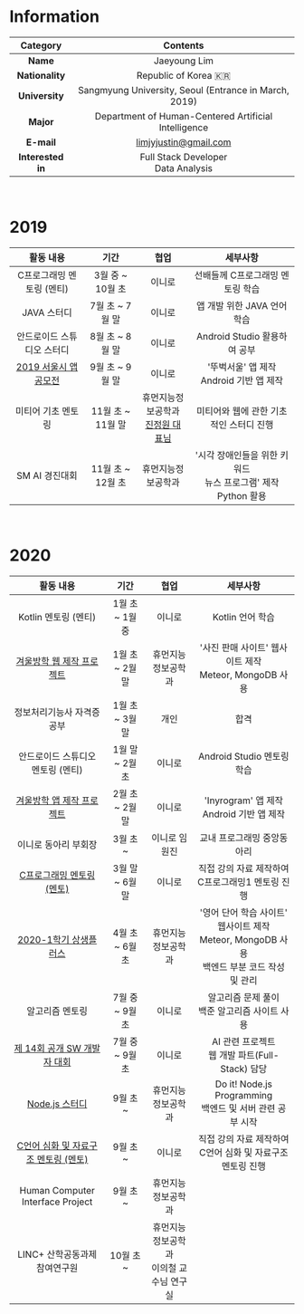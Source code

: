 # Information

|     Category      |                       Contents                        |
| :---------------: | :---------------------------------------------------: |
|     **Name**      |                     Jaeyoung Lim                      |
|  **Nationality**  |                 Republic of Korea 🇰🇷                  |
|  **University**   | Sangmyung University, Seoul (Entrance in March, 2019) |
|     **Major**     | Department of Human-Centered Artificial Intelligence  |
|    **E-mail**     |                 limjyjustin@gmail.com                 |
| **Interested in** |        Full Stack Developer</br> Data Analysis        |

</br>

# 2019

|      활동 내용      |       기간       |        협업        |                     세부사항                     |
| :------------------------: | :---------------: | :------------------------: | :----------------------------------------------: |
|    C프로그래밍 멘토링 (멘티)     | 3월 중 ~ 10월 초  |    이니로     |             선배들께 C프로그래밍 멘토링 학습           |
|        JAVA 스터디         |  7월 초 ~ 7월 말  |    이니로     |                       앱 개발 위한 JAVA 언어 학습                         |
| 안드로이드 스튜디오 스터디 |  8월 초 ~ 8월 말  |    이니로     |                        Android Studio 활용하여 공부                        |
|   [2019 서울시 앱 공모전](https://github.com/limjustin/DDUBUCK_SEOUL)    |  9월 초 ~ 9월 말  |    이니로     |                '뚜벅서울' 앱 제작 </br> Android 기반 앱 제작  |
|     미티어 기초 멘토링     | 11월 초 ~ 11월 말 | 휴먼지능정보공학과<br>[진정원 대표님](https://github.com/kakadais) |     미티어와 웹에 관한 기초적인 스터디 진행      |
|       SM AI 경진대회       | 11월 초 ~ 12월 초 |     휴먼지능정보공학과     | '시각 장애인들을 위한 키워드 </br>  뉴스 프로그램' 제작</br> Python 활용 |

</br>

# 2020

|                          활동 내용                           |      기간      |     협업     |               세부사항               |
| :-------------------------------: | :-------------: | :-----------------: | :-----------------------------------: |
|       Kotlin 멘토링 (멘티)        | 1월 초 ~ 1월 중 | 이니로 |                 Kotlin 언어 학습                      |
|     [겨울방학 웹 제작 프로젝트](https://github.com/limjustin/Picture_Selling_Website)    | 1월 초 ~ 2월 말 |     휴먼지능정보공학과     |   '사진 판매 사이트' 웹사이트 제작 </br> Meteor, MongoDB 사용   |
|     정보처리기능사 자격증 공부     | 1월 초 ~ 3월 말 |     개인     |   합격   |
| 안드로이드 스튜디오 멘토링 (멘티) | 1월 말 ~ 2월 초 | 이니로 |                 Android Studio 멘토링 학습               |
|     [겨울방학 앱 제작 프로젝트](https://github.com/limjustin/INYROGRAM)     | 2월 초 ~ 2월 말 | 이니로 |          'Inyrogram' 앱 제작 </br> Android 기반 앱 제작 |
|       이니로 동아리 부회장        |    3월 초 ~     |       이니로 임원진       |                  교내 프로그래밍 중앙동아리                |
|        [C프로그래밍 멘토링 (멘토)](https://github.com/limjustin/Mentoring/tree/master/C%20Programming%20I)        | 3월 말 ~ 6월 말 |     이니로     |          직접 강의 자료 제작하여</br> C프로그래밍1 멘토링 진행                     |
|       [2020-1학기 상생플러스](https://github.com/limjustin/Sangsaeng-Project)       | 4월 초 ~ 6월 초 |     휴먼지능정보공학과     | '영어 단어 학습 사이트' 웹사이트 제작 </br> Meteor, MongoDB 사용</br>백엔드 부분 코드 작성 및 관리 |
|       알고리즘 멘토링       | 7월 중 ~ 9월 초  |     이니로     | 알고리즘 문제 풀이 </br> 백준 알고리즘 사이트 사용 |
|       [제 14회 공개 SW 개발자 대회](https://github.com/limjustin/Handwriting_Correction_Website)       | 7월 중 ~ 9월 초 |     이니로     | AI 관련 프로젝트 </br> 웹 개발 파트(Full-Stack) 담당  |
| [Node.js 스터디](https://github.com/limjustin/Node.js_Programming) | 9월 초 ~ | 휴먼지능정보공학과 | Do it! Node.js Programming </br> 백엔드 및 서버 관련 공부 시작 |
| [C언어 심화 및 자료구조 멘토링 (멘토)](https://github.com/limjustin/Mentoring/tree/master/C%20Programming%20II) | 9월 초 ~ | 이니로 |  직접 강의 자료 제작하여</br> C언어 심화 및 자료구조 멘토링 진행 |
| Human Computer Interface Project | 9월 초 ~ | 휴먼지능정보공학과 |   |
| LINC+ 산학공동과제 참여연구원 | 10월 초 ~ | 휴먼지능정보공학과<br>이의철 교수님 연구실 |   |
